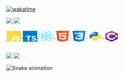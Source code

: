 [![wakatime](https://wakatime.com/badge/user/16d5af07-9be7-40d7-8532-dee7019bfaf9.svg)](https://wakatime.com/@16d5af07-9be7-40d7-8532-dee7019bfaf9)
 
 <div>

  <a href="https://github.com/duart3x">
  <img height="180em" src="https://github-readme-stats-beta-orpin.vercel.app/api?username=duart3x&show_icons=true&theme=dark&include_all_commits=true&count_private=true&icon_color=e81c1c&title_color=e81c1c&bg_color=000000&hide_border=true"/>
  <img height="180em" src="https://github-readme-stats-beta-orpin.vercel.app/api/top-langs/?username=duart3x&layout=compact&langs_count=7&theme=dark&icon_color=e81c1c&title_color=e81c1c&bg_color=000000&hide_border=true"/>
</div>
<div style="display: inline_block"><br>
  <img align="center" alt="Rafa-Js" height="30" width="40" src="https://raw.githubusercontent.com/devicons/devicon/master/icons/javascript/javascript-plain.svg">
  <img align="center" alt="Rafa-Ts" height="30" width="40" src="https://raw.githubusercontent.com/devicons/devicon/master/icons/typescript/typescript-plain.svg">
  <img align="center" alt="Rafa-React" height="30" width="40" src="https://raw.githubusercontent.com/devicons/devicon/master/icons/react/react-original.svg">
  <img align="center" alt="Rafa-HTML" height="30" width="40" src="https://raw.githubusercontent.com/devicons/devicon/master/icons/html5/html5-original.svg">
  <img align="center" alt="Rafa-CSS" height="30" width="40" src="https://raw.githubusercontent.com/devicons/devicon/master/icons/css3/css3-original.svg">
  <img align="center" alt="Rafa-Python" height="30" width="40" src="https://raw.githubusercontent.com/devicons/devicon/master/icons/python/python-original.svg">
  <img align="center" alt="Rafa-Csharp" height="30" width="40" src="https://raw.githubusercontent.com/devicons/devicon/master/icons/csharp/csharp-original.svg">
</div>
  
  ##
 
<div> 
  <a href="https://instagram.com/duart3xd" target="_blank"><img src="https://img.shields.io/badge/-Instagram-%23E4405F?style=for-the-badge&logo=instagram&logoColor=white" target="_blank"></a>
  <a href = "mailto:duarte@duartesantos.eu"><img src="https://img.shields.io/badge/-Gmail-%23333?style=for-the-badge&logo=gmail&logoColor=white" target="_blank"></a>

  ![Snake animation](https://github.com/duart3x/duart3x/blob/output/github-contribution-grid-snake.svg)
 
</div>
